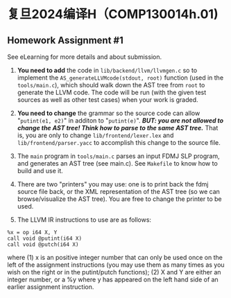 # 复旦2024编译H（COMP130014h.01)

## Homework Assignment #1

See eLearning for more details and about submission.

1. **You need to add** the code in `lib/backend/llvm/llvmgen.c` so to implement the `AS_generateLLVMcode(stdout, root)` function (used in the `tools/main.c`), which should walk down the AST tree from `root` to generate the LLVM code. The code will be run (with the given test sources as well as other test cases) when your work is graded.

2. **You need to change** the grammar so the source code can allow "`putint(e1, e2)`" in additon to "`putint(e)`". ***BUT: you are not allowed to change the AST tree! Think how to parse to the same AST tree.*** That is, you are only to change `lib/frontend/lexer.lex` and `lib/frontend/parser.yacc` to accomplish this change to the source file.

3. The `main` program in `tools/main.c` parses an input FDMJ SLP program, and generates an AST tree (see main.c). See `Makefile` to know how to build and use it.

4. There are two "printers" you may use: one is to print back the fdmj source file back, or the XML representation of the AST tree (so we can browse/visualize the AST tree). You are free to change the printer to be used.

5. The LLVM IR instructions to use are as follows:
```
%x = op i64 X, Y
call void @putint(i64 X)
call void @putch(i64 X)
```
where (1) x is an positive integer number that can only be used once on the left of the assignment instructions (you may use them as many times as you wish on the right or in the putint/putch functions); (2) X and Y are either an integer number, or a %y where y has appeared on the left hand side of an earlier assignment instruction.
